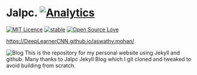 # Jalpc. [![Analytics](https://ga-beacon.appspot.com/UA-73784599-1/welcome-page)](https://github.com/jarrekk/Jalpc)

[![MIT Licence](https://badges.frapsoft.com/os/mit/mit.svg?v=103)](https://opensource.org/licenses/mit-license.php)
[![stable](http://badges.github.io/stability-badges/dist/stable.svg)](http://github.com/badges/stability-badges)
[![Open Source Love](https://badges.frapsoft.com/os/v1/open-source.png?v=103)](https://github.com/ellerbrock/open-source-badge/)

<https://DeepLearnerCNN.github.io/aswathy.mohan/>

![Blog](https://github.com/DeepLearnerCNN/aswathy.mohan/static/assets/img/landing/NN_Transfer_out.jpg)
This is the repository for my personal website using Jekyll and github. Many thanks to Jalpc Jekyll Blog which I git cloned and tweaked to avoid building from scratch.
